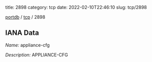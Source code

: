 title: 2898
category: tcp
date: 2022-02-10T22:46:10
slug: tcp/2898

[portdb](/) / [tcp](/category/tcp.html) / 2898


## IANA Data

_Name:_ appliance-cfg

_Description:_ APPLIANCE-CFG

